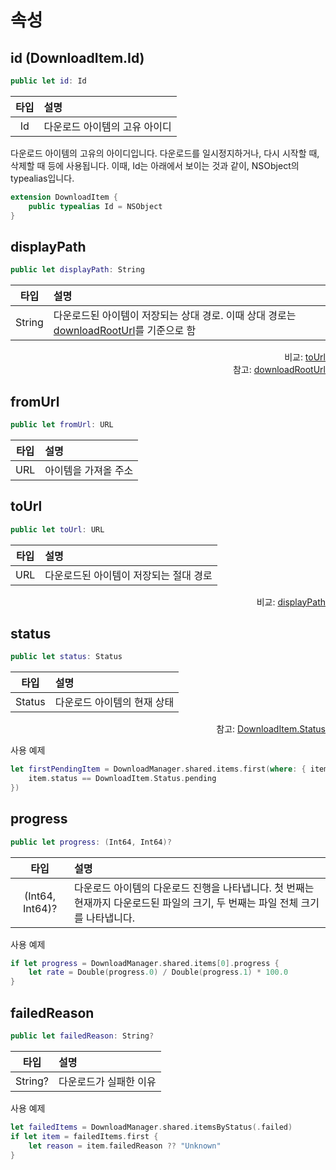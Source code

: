 # 속성

## id (DownloadItem.Id)
```swift
public let id: Id
```
|타입|설명|
|:--:|:--|
|Id|다운로드 아이템의 고유 아이디|

다운로드 아이템의 고유의 아이디입니다. 다운로드를 일시정지하거나, 다시 시작할 때, 삭제할 때 등에 사용됩니다. 이때, Id는 아래에서 보이는 것과 같이, NSObject의 typealias입니다. 

```swift
extension DownloadItem {
    public typealias Id = NSObject
}
```

## displayPath
```swift
public let displayPath: String
```
|타입|설명|
|:--:|:--|
|String|다운로드된 아이템이 저장되는 상대 경로. 이때 상대 경로는 [downloadRootUrl](../../class/download-manager/details.md#downloadrooturl)를 기준으로 함|
<div align="right">
비교: <a href="#tourl">toUrl</a><br>
참고: <a href="../../class/download-manager/details.md#downloadrooturl">downloadRootUrl</a>
</div>

## fromUrl
```swift
public let fromUrl: URL
```
|타입|설명|
|:--:|:--|
|URL|아이템을 가져올 주소|

## toUrl
```swift
public let toUrl: URL
```
|타입|설명|
|:--:|:--|
|URL|다운로드된 아이템이 저장되는 절대 경로|
<div align="right">
비교: <a href="#displaypath">displayPath</a>
</div>

## status
```swift
public let status: Status
```
|타입|설명|
|:--:|:--|
|Status|다운로드 아이템의 현재 상태|

<div align="right">
참고: <a href="../../enum/download-item-status/">DownloadItem.Status</a>
</div>

사용 예제
```swift
let firstPendingItem = DownloadManager.shared.items.first(where: { item in
    item.status == DownloadItem.Status.pending
})
```

## progress
```swift
public let progress: (Int64, Int64)?
```
|타입|설명|
|:--:|:--|
|(Int64, Int64)?|다운로드 아이템의 다운로드 진행을 나타냅니다. 첫 번째는 현재까지 다운로드된 파일의 크기, 두 번째는 파일 전체 크기를 나타냅니다.|

사용 예제
```swift
if let progress = DownloadManager.shared.items[0].progress {
    let rate = Double(progress.0) / Double(progress.1) * 100.0
}
```

## failedReason
```swift
public let failedReason: String?
```
|타입|설명|
|:--:|:--|
|String?|다운로드가 실패한 이유|

사용 예제
```swift
let failedItems = DownloadManager.shared.itemsByStatus(.failed)
if let item = failedItems.first {
    let reason = item.failedReason ?? "Unknown"
}
```